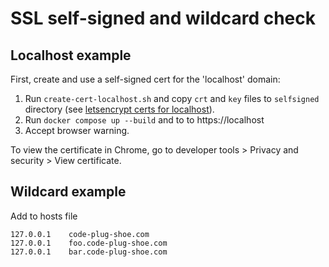# SSL self-signed and wildcard check

## Localhost example

First, create and use a self-signed cert for the 'localhost' domain:

1. Run `create-cert-localhost.sh` and copy `crt` and `key` files to `selfsigned` directory (see [letsencrypt certs for localhost](https://letsencrypt.org/docs/certificates-for-localhost/)).
1. Run `docker compose up --build` and to to https://localhost
1. Accept browser warning.

To view the certificate in Chrome, go to developer tools > Privacy and security > View certificate.

## Wildcard example

Add to hosts file

```shell
127.0.0.1    code-plug-shoe.com
127.0.0.1    foo.code-plug-shoe.com
127.0.0.1    bar.code-plug-shoe.com
```


